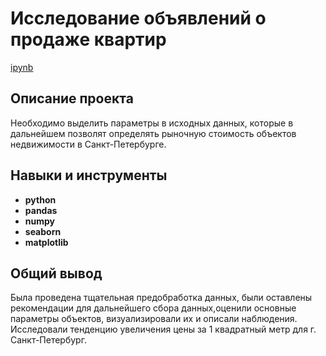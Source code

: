 # Исследование объявлений о продаже квартир

[ipynb](https://github.com/AlexeyShuvalov/Portfolio/blob/main/Real%20estate%20market%20analysis/Real_estate_market_analysis.ipynb)

## Описание проекта

Необходимо выделить параметры в исходных данных, которые в дальнейшем позволят определять рыночную стоимость объектов недвижимости в Санкт-Петербурге.



## Навыки и инструменты

- **python**
- **pandas**
- **numpy**
- **seaborn**
- **matplotlib**

## 

## Общий вывод

Была проведена тщательная предобработка данных, были оставлены рекомендации для дальнейшего сбора данных,оценили основные параметры объектов, визуализировали их и описали наблюдения. Исследовали тенденцию увеличения цены за 1 квадратный метр для г. Санкт-Петербург.
